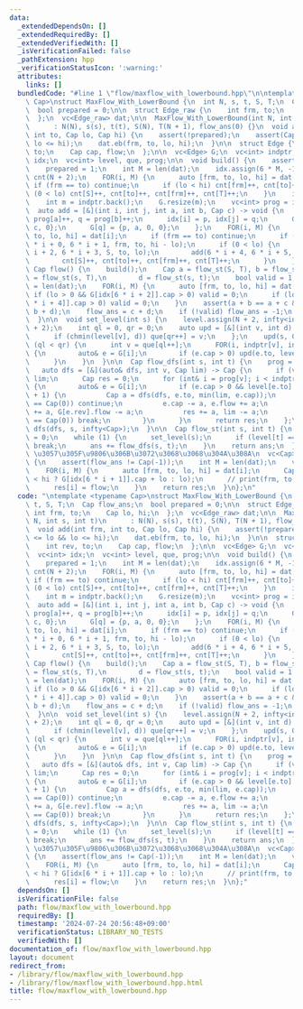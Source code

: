 ```yaml
---
data:
  _extendedDependsOn: []
  _extendedRequiredBy: []
  _extendedVerifiedWith: []
  _isVerificationFailed: false
  _pathExtension: hpp
  _verificationStatusIcon: ':warning:'
  attributes:
    links: []
  bundledCode: "#line 1 \"flow/maxflow_with_lowerbound.hpp\"\n\ntemplate <typename\
    \ Cap>\nstruct MaxFlow_With_LowerBound {\n  int N, s, t, S, T;\n  Cap flow_ans;\n\
    \  bool prepared = 0;\n\n  struct Edge_raw {\n    int frm, to;\n    Cap lo, hi;\n\
    \  };\n  vc<Edge_raw> dat;\n\n  MaxFlow_With_LowerBound(int N, int s, int t)\n\
    \      : N(N), s(s), t(t), S(N), T(N + 1), flow_ans(0) {}\n  void add(int frm,\
    \ int to, Cap lo, Cap hi) {\n    assert(!prepared);\n    assert(Cap(0) <= lo &&\
    \ lo <= hi);\n    dat.eb(frm, to, lo, hi);\n  }\n\n  struct Edge {\n    int rev,\
    \ to;\n    Cap cap, flow;\n  };\n\n  vc<Edge> G;\n  vc<int> indptr;\n  vc<int>\
    \ idx;\n  vc<int> level, que, prog;\n\n  void build() {\n    assert(!prepared);\n\
    \    prepared = 1;\n    int M = len(dat);\n    idx.assign(6 * M, -1);\n    vc<int>\
    \ cnt(N + 2);\n    FOR(i, M) {\n      auto [frm, to, lo, hi] = dat[i];\n     \
    \ if (frm == to) continue;\n      if (lo < hi) cnt[frm]++, cnt[to]++;\n      if\
    \ (0 < lo) cnt[S]++, cnt[to]++, cnt[frm]++, cnt[T]++;\n    }\n    indptr = cumsum<int>(cnt);\n\
    \    int m = indptr.back();\n    G.resize(m);\n    vc<int> prog = indptr;\n  \
    \  auto add = [&](int i, int j, int a, int b, Cap c) -> void {\n      int p =\
    \ prog[a]++, q = prog[b]++;\n      idx[i] = p, idx[j] = q;\n      G[p] = {q, b,\
    \ c, 0};\n      G[q] = {p, a, 0, 0};\n    };\n    FOR(i, M) {\n      auto [frm,\
    \ to, lo, hi] = dat[i];\n      if (frm == to) continue;\n      if (lo < hi) add(6\
    \ * i + 0, 6 * i + 1, frm, to, hi - lo);\n      if (0 < lo) {\n        add(6 *\
    \ i + 2, 6 * i + 3, S, to, lo);\n        add(6 * i + 4, 6 * i + 5, frm, T, lo);\n\
    \        cnt[S]++, cnt[to]++, cnt[frm]++, cnt[T]++;\n      }\n    }\n  }\n\n \
    \ Cap flow() {\n    build();\n    Cap a = flow_st(S, T), b = flow_st(S, t), c\
    \ = flow_st(s, T),\n        d = flow_st(s, t);\n    bool valid = 1;\n    int M\
    \ = len(dat);\n    FOR(i, M) {\n      auto [frm, to, lo, hi] = dat[i];\n     \
    \ if (lo > 0 && G[idx[6 * i + 2]].cap > 0) valid = 0;\n      if (lo > 0 && G[idx[6\
    \ * i + 4]].cap > 0) valid = 0;\n    }\n    assert(a + b == a + c && c + d ==\
    \ b + d);\n    flow_ans = c + d;\n    if (!valid) flow_ans = -1;\n    return flow_ans;\n\
    \  }\n\n  void set_level(int s) {\n    level.assign(N + 2, infty<int>);\n    que.resize(N\
    \ + 2);\n    int ql = 0, qr = 0;\n    auto upd = [&](int v, int d) -> void {\n\
    \      if (chmin(level[v], d)) que[qr++] = v;\n    };\n    upd(s, 0);\n    while\
    \ (ql < qr) {\n      int v = que[ql++];\n      FOR(i, indptr[v], indptr[v + 1])\
    \ {\n        auto& e = G[i];\n        if (e.cap > 0) upd(e.to, level[v] + 1);\n\
    \      }\n    }\n  }\n\n  Cap flow_dfs(int s, int t) {\n    prog = indptr;\n \
    \   auto dfs = [&](auto& dfs, int v, Cap lim) -> Cap {\n      if (v == t) return\
    \ lim;\n      Cap res = 0;\n      for (int& i = prog[v]; i < indptr[v + 1]; ++i)\
    \ {\n        auto& e = G[i];\n        if (e.cap > 0 && level[e.to] == level[v]\
    \ + 1) {\n          Cap a = dfs(dfs, e.to, min(lim, e.cap));\n          if (a\
    \ == Cap(0)) continue;\n          e.cap -= a, e.flow += a;\n          G[e.rev].cap\
    \ += a, G[e.rev].flow -= a;\n          res += a, lim -= a;\n          if (lim\
    \ == Cap(0)) break;\n        }\n      }\n      return res;\n    };\n    return\
    \ dfs(dfs, s, infty<Cap>);\n  }\n\n  Cap flow_st(int s, int t) {\n    Cap ans\
    \ = 0;\n    while (1) {\n      set_level(s);\n      if (level[t] == infty<int>)\
    \ break;\n      ans += flow_dfs(s, t);\n    }\n    return ans;\n  }\n\n  // add\
    \ \u3057\u305F\u9806\u306B\u3072\u3068\u3068\u304A\u308A\n  vc<Cap> get_flow_result()\
    \ {\n    assert(flow_ans != Cap(-1));\n    int M = len(dat);\n    vc<Cap> res(M);\n\
    \    FOR(i, M) {\n      auto [frm, to, lo, hi] = dat[i];\n      Cap flow = (lo\
    \ < hi ? G[idx[6 * i + 1]].cap + lo : lo);\n      // print(frm, to, lo, hi, flow);\n\
    \      res[i] = flow;\n    }\n    return res;\n  }\n};\n"
  code: "\ntemplate <typename Cap>\nstruct MaxFlow_With_LowerBound {\n  int N, s,\
    \ t, S, T;\n  Cap flow_ans;\n  bool prepared = 0;\n\n  struct Edge_raw {\n   \
    \ int frm, to;\n    Cap lo, hi;\n  };\n  vc<Edge_raw> dat;\n\n  MaxFlow_With_LowerBound(int\
    \ N, int s, int t)\n      : N(N), s(s), t(t), S(N), T(N + 1), flow_ans(0) {}\n\
    \  void add(int frm, int to, Cap lo, Cap hi) {\n    assert(!prepared);\n    assert(Cap(0)\
    \ <= lo && lo <= hi);\n    dat.eb(frm, to, lo, hi);\n  }\n\n  struct Edge {\n\
    \    int rev, to;\n    Cap cap, flow;\n  };\n\n  vc<Edge> G;\n  vc<int> indptr;\n\
    \  vc<int> idx;\n  vc<int> level, que, prog;\n\n  void build() {\n    assert(!prepared);\n\
    \    prepared = 1;\n    int M = len(dat);\n    idx.assign(6 * M, -1);\n    vc<int>\
    \ cnt(N + 2);\n    FOR(i, M) {\n      auto [frm, to, lo, hi] = dat[i];\n     \
    \ if (frm == to) continue;\n      if (lo < hi) cnt[frm]++, cnt[to]++;\n      if\
    \ (0 < lo) cnt[S]++, cnt[to]++, cnt[frm]++, cnt[T]++;\n    }\n    indptr = cumsum<int>(cnt);\n\
    \    int m = indptr.back();\n    G.resize(m);\n    vc<int> prog = indptr;\n  \
    \  auto add = [&](int i, int j, int a, int b, Cap c) -> void {\n      int p =\
    \ prog[a]++, q = prog[b]++;\n      idx[i] = p, idx[j] = q;\n      G[p] = {q, b,\
    \ c, 0};\n      G[q] = {p, a, 0, 0};\n    };\n    FOR(i, M) {\n      auto [frm,\
    \ to, lo, hi] = dat[i];\n      if (frm == to) continue;\n      if (lo < hi) add(6\
    \ * i + 0, 6 * i + 1, frm, to, hi - lo);\n      if (0 < lo) {\n        add(6 *\
    \ i + 2, 6 * i + 3, S, to, lo);\n        add(6 * i + 4, 6 * i + 5, frm, T, lo);\n\
    \        cnt[S]++, cnt[to]++, cnt[frm]++, cnt[T]++;\n      }\n    }\n  }\n\n \
    \ Cap flow() {\n    build();\n    Cap a = flow_st(S, T), b = flow_st(S, t), c\
    \ = flow_st(s, T),\n        d = flow_st(s, t);\n    bool valid = 1;\n    int M\
    \ = len(dat);\n    FOR(i, M) {\n      auto [frm, to, lo, hi] = dat[i];\n     \
    \ if (lo > 0 && G[idx[6 * i + 2]].cap > 0) valid = 0;\n      if (lo > 0 && G[idx[6\
    \ * i + 4]].cap > 0) valid = 0;\n    }\n    assert(a + b == a + c && c + d ==\
    \ b + d);\n    flow_ans = c + d;\n    if (!valid) flow_ans = -1;\n    return flow_ans;\n\
    \  }\n\n  void set_level(int s) {\n    level.assign(N + 2, infty<int>);\n    que.resize(N\
    \ + 2);\n    int ql = 0, qr = 0;\n    auto upd = [&](int v, int d) -> void {\n\
    \      if (chmin(level[v], d)) que[qr++] = v;\n    };\n    upd(s, 0);\n    while\
    \ (ql < qr) {\n      int v = que[ql++];\n      FOR(i, indptr[v], indptr[v + 1])\
    \ {\n        auto& e = G[i];\n        if (e.cap > 0) upd(e.to, level[v] + 1);\n\
    \      }\n    }\n  }\n\n  Cap flow_dfs(int s, int t) {\n    prog = indptr;\n \
    \   auto dfs = [&](auto& dfs, int v, Cap lim) -> Cap {\n      if (v == t) return\
    \ lim;\n      Cap res = 0;\n      for (int& i = prog[v]; i < indptr[v + 1]; ++i)\
    \ {\n        auto& e = G[i];\n        if (e.cap > 0 && level[e.to] == level[v]\
    \ + 1) {\n          Cap a = dfs(dfs, e.to, min(lim, e.cap));\n          if (a\
    \ == Cap(0)) continue;\n          e.cap -= a, e.flow += a;\n          G[e.rev].cap\
    \ += a, G[e.rev].flow -= a;\n          res += a, lim -= a;\n          if (lim\
    \ == Cap(0)) break;\n        }\n      }\n      return res;\n    };\n    return\
    \ dfs(dfs, s, infty<Cap>);\n  }\n\n  Cap flow_st(int s, int t) {\n    Cap ans\
    \ = 0;\n    while (1) {\n      set_level(s);\n      if (level[t] == infty<int>)\
    \ break;\n      ans += flow_dfs(s, t);\n    }\n    return ans;\n  }\n\n  // add\
    \ \u3057\u305F\u9806\u306B\u3072\u3068\u3068\u304A\u308A\n  vc<Cap> get_flow_result()\
    \ {\n    assert(flow_ans != Cap(-1));\n    int M = len(dat);\n    vc<Cap> res(M);\n\
    \    FOR(i, M) {\n      auto [frm, to, lo, hi] = dat[i];\n      Cap flow = (lo\
    \ < hi ? G[idx[6 * i + 1]].cap + lo : lo);\n      // print(frm, to, lo, hi, flow);\n\
    \      res[i] = flow;\n    }\n    return res;\n  }\n};"
  dependsOn: []
  isVerificationFile: false
  path: flow/maxflow_with_lowerbound.hpp
  requiredBy: []
  timestamp: '2024-07-24 20:56:48+09:00'
  verificationStatus: LIBRARY_NO_TESTS
  verifiedWith: []
documentation_of: flow/maxflow_with_lowerbound.hpp
layout: document
redirect_from:
- /library/flow/maxflow_with_lowerbound.hpp
- /library/flow/maxflow_with_lowerbound.hpp.html
title: flow/maxflow_with_lowerbound.hpp
---
```

